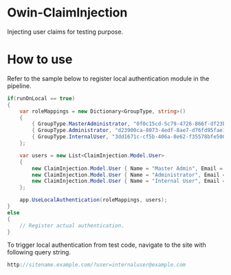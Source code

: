 # Owin-ClaimInjection
Injecting user claims for testing purpose.

# How to use

Refer to the sample below to register local authentication module in the pipeline.
``` csharp
if(runOnLocal == true)
{
    var roleMappings = new Dictionary<GroupType, string>()
    {
        { GroupType.MasterAdministrator, "0f0c15cd-5c79-4726-866f-df23b43aa0c0" },
        { GroupType.Administrator, "d23900ca-8073-4edf-8ae7-d76fd95fae17" },
        { GroupType.InternalUser, "3dd1671c-cf5b-406a-8e62-f35578bfe500" }
    };

    var users = new List<ClaimInjection.Model.User>
    {
        new ClaimInjection.Model.User { Name = "Master Admin", Email = "masteradmin@example.com", Group = GroupType.MasterAdministrator },
        new ClaimInjection.Model.User { Name = "Administrator", Email = "administrator@example.com", Group = GroupType.Administrator },
        new ClaimInjection.Model.User { Name = "Internal User", Email = "internaluser@example.com", Group = GroupType.InternalUser }
    };

    app.UseLocalAuthentication(roleMappings, users);
}
else
{
    // Register actual authentication.
}

```

To trigger local authentication from test code, navigate to the site with following query string.

``` csharp
http://sitename.example.com/?user=internaluser@example.com

```
